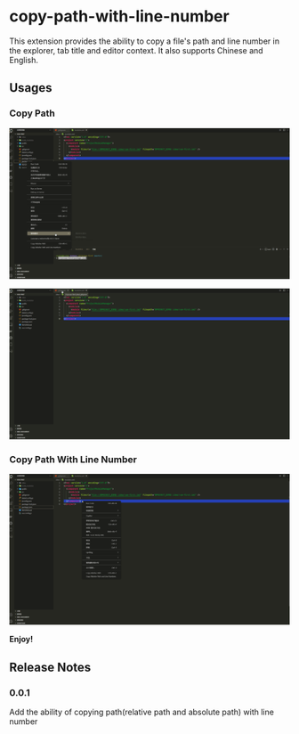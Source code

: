# copy-path-with-line-number

This extension provides the ability to copy a file's path and line number in the explorer, tab title and editor context. It also supports Chinese and English.


## Usages

### Copy Path

![explorer-context](https://raw.githubusercontent.com/qishan233/copy-path-with-line-number/main/images/explorer-context.gif)

![title-context](https://raw.githubusercontent.com/qishan233/copy-path-with-line-number/main/images/title-context.gif)

### Copy Path With Line Number

![editor-context](https://raw.githubusercontent.com/qishan233/copy-path-with-line-number/main/images/editor-context.gif)

**Enjoy!**

## Release Notes

### 0.0.1

Add the ability of copying path(relative path and absolute path) with line number
